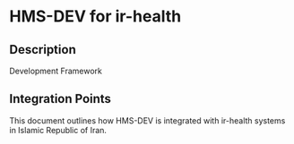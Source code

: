 # HMS-DEV for ir-health

## Description

Development Framework

## Integration Points

This document outlines how HMS-DEV is integrated with ir-health systems in Islamic Republic of Iran.
